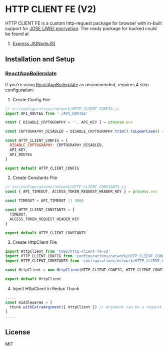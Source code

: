 # HTTP CLIENT FE (V2)

HTTP CLIENT FE is a custom http-request package for browser with in-built support for [JOSE (JWE) encryption](https://jose.readthedocs.io/en/latest/#jwe). The ready package for backed could be found at

1. [Express JS(NodeJS)](https://www.npmjs.com/package/@m92/api-crypto)

## Installation and Setup

### [ReactAppBoilerplate](https://github.com/ankitgandhi452/ReactAppBoilerplate)

If you're using [ReactAppBoilerplate](https://github.com/ankitgandhi452/ReactAppBoilerplate) as recommended, requires 4 step configuration:

1. Create Config File

```js
// src/configurations/network/HTTP_CLIENT_CONFIG.js
import API_ROUTES from './API_ROUTES'

const { DISABLE_CRPTOGRAPHY = '', API_KEY } = process.env

const CRPTOGRAPHY_DISABLED = DISABLE_CRPTOGRAPHY.trim().toLowerCase() === 'true'

const HTTP_CLIENT_CONFIG = {
  DISABLE_CRPTOGRAPHY: CRPTOGRAPHY_DISABLED,
  API_KEY,
  API_ROUTES
}

export default HTTP_CLIENT_CONFIG
```

2. Create Constants File

```js
// src/configurations/network/HTTP_CLIENT_CONSTANTS.js
const { API_TIMEOUT, ACCESS_TOKEN_REQUEST_HEADER_KEY } = process.env

const TIMEOUT = API_TIMEOUT || 3000

const HTTP_CLIENT_CONSTANTS = {
  TIMEOUT,
  ACCESS_TOKEN_REQUEST_HEADER_KEY
}

export default HTTP_CLIENT_CONSTANTS
```

3. Create HttpClient File

```js
import HttpClient from '@m92/http-client-fe-v2'
import HTTP_CLIENT_CONFIG from 'configurations/network/HTTP_CLIENT_CONFIG'
import HTTP_CLIENT_CONSTANTS from 'configurations/network/HTTP_CLIENT_CONSTANTS'

const HttpClient = new HttpClient(HTTP_CLIENT_CONFIG, HTTP_CLIENT_CONSTANTS)

export default HttpClient
```

4. Inject HttpClient in Redux Thunk

```js
.....
const middlewares = [
  thunk.withExtraArgument({ HttpClient }) // Argument can be a request object used inside all calls
]
.....
```
## License

MIT
